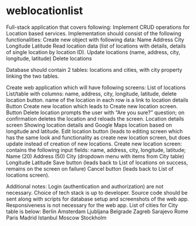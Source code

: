# weblocationlist
Full-stack application that covers following:
Implement CRUD operations for Location based services. Implementation should consist of the following functionalities: 
Create new object with following data:
Name
Address
City 
Longitude
Latitude
Read location data (list of locations with details, details of single location by location ID). 
Update locations (name, address, city, longitude, latitude)
Delete locations

Database should contain 2 tables: locations and cities, with city property linking the two tables.


Create web application which will have following screens:
List of locations
List/table with columns: name, address, city, longitude, latitude, delete location button.
name of the location in each row is a link to location details
Button Create new location which leads to Create new location screen.
Button Delete location prompts the user with “Are you sure?” question; on confirmation deletes the location and reloads the screen.
Location details screen
Showing location details and Google Maps location based on longitude and latitude. 
Edit location button (leads to editing screen which has the same look and functionality as create new location screen, but does update instead of creation of new locations. 
Create new location screen:
contains the following input fields: name, address, city, longitude, latitude;
Name (20)
Address (50)
City (dropdown menu with items from City table)
Longitude
Latitude 
Save button (leads back to List of locations on success, remains on the screen on failure)
Cancel button (leads back to List of locations screen). 


Additional notes:
Login (authentication and authorization) are not necessary. 
Choice of tech stack is up to developer. 
Source code should be sent along with scripts for database setup and screenshots of the web app.
Responsiveness is not necessary for the web app.
List of cities for City table is below:
Berlin
Amsterdam
Ljubljana
Belgrade
Zagreb
Sarajevo
Rome
Paris
Madrid
Istanbul
Moscow
Stockholm
